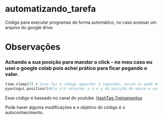 # automatizando_tarefa
Código para executar programas de forma automático, no caso acessar um arquivo do google drive

# Observações 
### Achando a sua posição para mandar o click - no meu caso eu usei o google colab pois achei prático para ficar pegando o valor.
```py
time.sleep(5) # Isso faz o código aguardar 5 segundos, assim vc pode mover o mouse até a janela/aba e deixar o ponteiro parado para saber a posição
pyautogui.position()#Ele irá retornar o x e y da posição do mouse e assim basta copiar e substituir o x e y da linha 19
```
Esse código é baseado no canal do youtube.
[HashTag Treinamentos](https://www.youtube.com/@HashtagTreinamentos)

Pode haver alguma modificações e o objetivo do código é o autoconhecimento.
